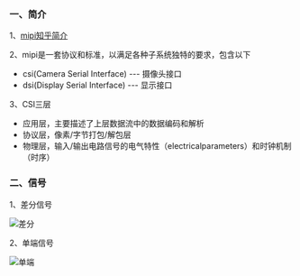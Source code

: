 ### 一、简介

1、[mipi知乎简介](https://zhuanlan.zhihu.com/p/92682047)

2、mipi是一套协议和标准，以满足各种子系统独特的要求，包含以下

- csi(Camera Serial Interface) --- 摄像头接口
- dsi(Display Serial Interface) --- 显示接口

3、CSI三层

- 应用层，主要描述了上层数据流中的数据编码和解析
- 协议层，像素/字节打包/解包层
- 物理层，输入/输出电路信号的电气特性（electricalparameters）和时钟机制（时序）

### 二、信号

1、差分信号

![差分](https://github.com/huanghaiqiao/embed/blob/main/MIPI/%E5%B7%AE%E5%88%86%E4%BF%A1%E5%8F%B7.jpg)

2、单端信号

![单端](https://github.com/huanghaiqiao/embed/blob/main/MIPI/%E5%8D%95%E4%BF%A1%E5%8F%B7.jpg)
